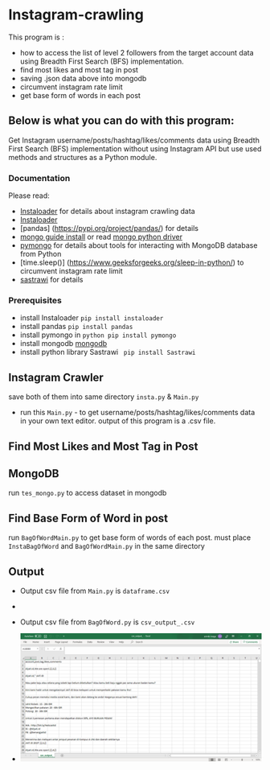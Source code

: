 # Instagram-crawling
This program is :
* how to access the list of level 2 followers from the target account data using Breadth First Search (BFS) implementation.
* find most likes and most tag in post
* saving .json data above into mongodb 
* circumvent instagram rate limit
* get base form of words in each post

## Below is what you can do with this program:
Get Instagram username/posts/hashtag/likes/comments data using Breadth First Search (BFS) implementation without using Instagram API but use used methods and structures as a Python module. 

### Documentation
Please read: 
* [Instaloader](https://instaloader.github.io/as-module.html) for details about instagram crawling data
* [Instaloader](https://pypi.org/project/instaloader/)
* [pandas] (https://pypi.org/project/pandas/) for details
* [mongo guide install](https://www.geeksforgeeks.org/guide-install-mongodb-python-windows/) or read [mongo python driver](https://www.w3resource.com/mongodb/mongodb-python-driver.php)
* [pymongo](https://pypi.org/project/pymongo/) for details about tools for interacting with MongoDB database from Python 
* [time.sleep()] (https://www.geeksforgeeks.org/sleep-in-python/) to circumvent instagram rate limit
* [sastrawi](https://pypi.org/project/Sastrawi/) for details

### Prerequisites
* install Instaloader ```pip install instaloader``` 
* install pandas ```pip install pandas```
* install pymongo in ```python pip install pymongo```
* install mongodb [mongodb](https://www.mongodb.com/dr/fastdl.mongodb.org/win32/mongodb-win32-x86_64-2008plus-ssl-3.4.10-signed.msi/download)
* install python library Sastrawi ``` pip install Sastrawi```


## Instagram Crawler
save both of them into same directory ```insta.py``` & ```Main.py```
* run this  ```Main.py``` - to get username/posts/hashtag/likes/comments data in your own text editor. output of this program is a .csv file.

## Find Most Likes and Most Tag in Post


## MongoDB
run ```tes_mongo.py``` to access dataset in mongodb

## Find Base Form of Word in post
run ```BagOfWordMain.py``` to get base form of words of each post. must place ```InstaBagOfWord``` and ```BagOfWordMain.py``` in the same directory

## Output
* Output csv file from ```Main.py``` is ```dataframe.csv``` 
*  
* Output csv file from ```BagOfWord.py``` is ```csv_output_.csv```


* ![Output from ```InstaData.py``` ](InstaDataOutput.png) 



